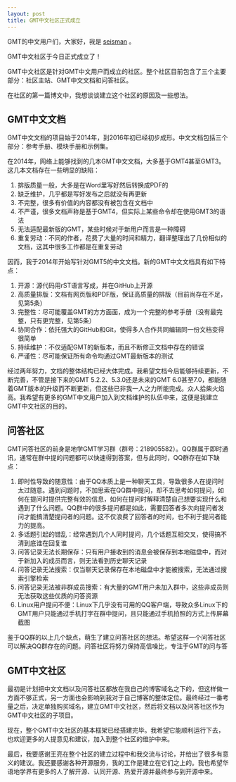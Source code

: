 ```yaml
---
layout: post
title: GMT中文社区正式成立
---
```


GMT的中文用户们，大家好，我是 [seisman](http://seisman.info) 。

GMT中文社区于今日正式成立了！

GMT中文社区是针对GMT中文用户而成立的社区。整个社区目前包含了三个主要部分：社区主站、GMT中文文档和问答社区。

在社区的第一篇博文中，我想谈谈建立这个社区的原因及一些想法。

## GMT中文文档

GMT中文文档的项目始于2014年，到2016年初已经初步成形。中文文档包括三个部分：参考手册、模块手册和示例集。

在2014年，网络上能够找到的几本GMT中文文档，大多基于GMT4甚至GMT3。这几本文档存在一些明显的缺陷：

1. 排版质量一般，大多是在Word里写好然后转换成PDF的
2. 缺乏维护，几乎都是写好发布之后就没有再更新
3. 不完整，很多有价值的内容都没有被包含在文档中
4. 不严谨，很多文档声称是基于GMT4，但实际上某些命令却在使用GMT3的语法
5. 无法适配最新版的GMT，某些时候对于新用户而言是一种障碍
6. 重复劳动：不同的作者，花费了大量的时间和精力，翻译整理出了几份相似的文档，这其中很多工作都是在重复劳动

因而，我于2014年开始写针对GMT5的中文文档。新的GMT中文文档具有如下特点：

1. 开源：源代码用rST语言写成，并在GitHub上开源
2. 高质量排版：文档有网页版和PDF版，保证高质量的排版（目前尚存在不足，见第5条）
3. 完整性：尽可能覆盖GMT的方方面面，成为一个完整的参考手册（没有最完整，只有更完整，见第5条）
4. 协同合作：依托强大的GitHub和Git，使得多人合作共同编辑同一份文档变得很简单
5. 持续维护：不仅适配GMT的新版本，而且不断修正文档中存在的错误
6. 严谨性：尽可能保证所有命令均通过GMT最新版本的测试

经过两年努力，文档的整体结构已经大体完成。我希望文档今后能够持续更新，不断完善，不管是接下来的GMT 5.2.2、5.3.0还是未来的GMT 6.0甚至7.0，都能随着GMT版本的升级而不断更新，但这些已非我一人之力所能完成。众人拾柴火焰高。我希望有更多的GMT中文用户加入到文档维护的队伍中来，这便是我建立GMT中文社区的目的。

## 问答社区

GMT问答社区的前身是地学GMT学习群（群号：218905582）。QQ群属于即时通讯，通常在群中提的问题都可以快速得到答案，但与此同时，QQ群存在如下缺点：

1. 即时性导致的随意性：由于QQ本质上是一种聊天工具，导致很多人在提问时太过随意。遇到问题时，不加思索在QQ群中提问，却不去思考如何提问，如何在提问时提供完整有效的信息，如何在提问时解释清楚自己想要实现什么和遇到了什么问题。QQ群中的很多提问都是如此，需要回答者多次向提问者发问才能搞清楚提问者的问题。这不仅浪费了回答者的时间，也不利于提问者能力的提高。
2. 多话题引起的错乱：经常遇到几个人同时提问，几个话题互相交叉，使得搞不清到底谁在回复谁
3. 问答记录无法长期保存：只有用户接收到的消息会被保存到本地磁盘中，而对于新加入的成员而言，则无法看到历史聊天记录
4. 问答记录无法搜索：仅当聊天记录保存在本地磁盘中才能被搜索，无法通过搜索引擎检索
5. 问答记录无法被非群成员搜索：有大量的GMT用户未加入群中，这些非成员则无法获取这些优质的问答资源
6. Linux用户提问不便：Linux下几乎没有可用的QQ客户端，导致众多Linux下的GMT用户只能通过手机打字在群中提问，且只能通过手机拍照的方式上传屏幕截图

鉴于QQ群的以上几个缺点，萌生了建立问答社区的想法。希望这样一个问答社区可以解决QQ群存在的问题。问答社区将努力保持高信噪比，专注于GMT的问与答

## GMT中文社区

最初是计划把中文文档以及问答社区都放在我自己的博客域名之下的，但这样做一方面不够正式，另一方面也会影响到我对于自己博客的整体定位。最终经过一番考量之后，决定单独购买域名，建立GMT中文社区，然后将文档以及问答社区作为GMT中文社区的子项目。

现在，整个GMT中文社区的基本框架已经搭建完毕。我希望它能顺利运行下去，也欢迎更多的人提意见和建议，加入到整个社区的维护中来。

最后，我要感谢王亮在整个社区的建立过程中和我交流与讨论，并给出了很多有意义的建议。我还要感谢各种开源服务，我的工作是建立在它们之上的。我也希望华语地学界有更多的人了解开源、认同开源、热爱开源并最终参与到开源中来。
